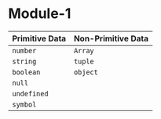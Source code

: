 # Module-1

| Primitive Data  | Non-Primitive Data  |
| --------------- | ------------------- |
| `number`        | `Array`             |
| `string`        | `tuple`             |
| `boolean`       | `object`            |
| `null`          |                     |
| `undefined`     |                     |
| `symbol`        |                     |
